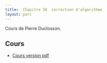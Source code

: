 ```yaml
---
title:  Chapitre 20  correction d'algorithme
layout: parc
---
```






Cours de Pierre Duclosson.





## Cours 

* [Cours version pdf](chapitre20/Corection_algo.pdf)

